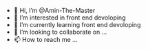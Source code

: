 - 👋 Hi, I’m @Amin-The-Master
- 👀 I’m interested in front end devoloping
- 🌱 I’m currently learning front end devoloping
- 💞️ I’m looking to collaborate on ...
- 📫 How to reach me ...

<!---
Amin-The-Master/Amin-The-Master is a ✨ special ✨ repository because its `README.md` (this file) appears on your GitHub profile.
You can click the Preview link to take a look at your changes.
--->
